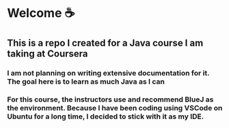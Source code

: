 # Welcome ☕

## This is a repo I created for a Java course I am taking at Coursera

### I am not planning on writing extensive documentation for it. The goal here is to learn as much Java as I can
### For this course, the instructors use and recommend BlueJ as the environment. Because I have been coding using VSCode on Ubuntu for a long time, I decided to stick with it as my IDE.
